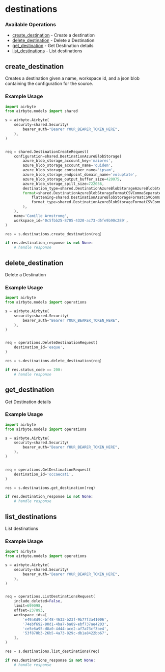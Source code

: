 # destinations

### Available Operations

* [create_destination](#create_destination) - Create a destination
* [delete_destination](#delete_destination) - Delete a Destination
* [get_destination](#get_destination) - Get Destination details
* [list_destinations](#list_destinations) - List destinations

## create_destination

Creates a destination given a name, workspace id, and a json blob containing the configuration for the source.

### Example Usage

```python
import airbyte
from airbyte.models import shared

s = airbyte.Airbyte(
    security=shared.Security(
        bearer_auth="Bearer YOUR_BEARER_TOKEN_HERE",
    ),
)


req = shared.DestinationCreateRequest(
    configuration=shared.DestinationAzureBlobStorage(
        azure_blob_storage_account_key='maiores',
        azure_blob_storage_account_name='quidem',
        azure_blob_storage_container_name='ipsam',
        azure_blob_storage_endpoint_domain_name='voluptate',
        azure_blob_storage_output_buffer_size=420075,
        azure_blob_storage_spill_size=722056,
        destination_type=shared.DestinationAzureBlobStorageAzureBlobStorageEnum.AZURE_BLOB_STORAGE,
        format=shared.DestinationAzureBlobStorageFormatCSVCommaSeparatedValues(
            flattening=shared.DestinationAzureBlobStorageFormatCSVCommaSeparatedValuesNormalizationFlatteningEnum.ROOT_LEVEL_FLATTENING,
            format_type=shared.DestinationAzureBlobStorageFormatCSVCommaSeparatedValuesFormatTypeEnum.CSV,
        ),
    ),
    name='Camille Armstrong',
    workspace_id='0c5fbb25-8705-4320-ac73-d5fe9b90c289',
)

res = s.destinations.create_destination(req)

if res.destination_response is not None:
    # handle response
```

## delete_destination

Delete a Destination

### Example Usage

```python
import airbyte
from airbyte.models import operations

s = airbyte.Airbyte(
    security=shared.Security(
        bearer_auth="Bearer YOUR_BEARER_TOKEN_HERE",
    ),
)


req = operations.DeleteDestinationRequest(
    destination_id='eaque',
)

res = s.destinations.delete_destination(req)

if res.status_code == 200:
    # handle response
```

## get_destination

Get Destination details

### Example Usage

```python
import airbyte
from airbyte.models import operations

s = airbyte.Airbyte(
    security=shared.Security(
        bearer_auth="Bearer YOUR_BEARER_TOKEN_HERE",
    ),
)


req = operations.GetDestinationRequest(
    destination_id='occaecati',
)

res = s.destinations.get_destination(req)

if res.destination_response is not None:
    # handle response
```

## list_destinations

List destinations

### Example Usage

```python
import airbyte
from airbyte.models import operations

s = airbyte.Airbyte(
    security=shared.Security(
        bearer_auth="Bearer YOUR_BEARER_TOKEN_HERE",
    ),
)


req = operations.ListDestinationsRequest(
    include_deleted=False,
    limit=699098,
    offset=237893,
    workspace_ids=[
        'e49a8d9c-bf48-4633-b23f-9b77f3a41006',
        '74ebf692-80d1-4ba7-ba89-ebf737ae4203',
        'ce5e6a95-d8a0-4d44-ace2-af7a73cf3be4',
        '53f870b3-26b5-4a73-829c-db1a8422bb67',
    ],
)

res = s.destinations.list_destinations(req)

if res.destinations_response is not None:
    # handle response
```
